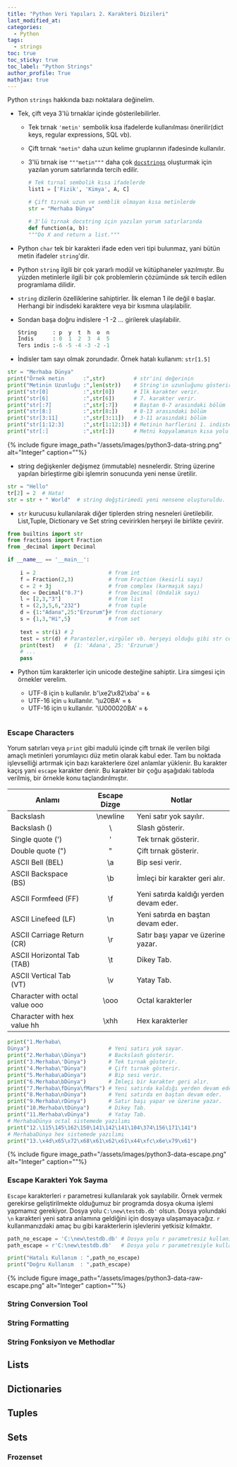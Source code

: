 ```yaml
---
title: "Python Veri Yapıları 2. Karakteri Dizileri"
last_modified_at:
categories: 
  - Python
tags:
  - strings
toc: true
toc_sticky: true
toc_label: "Python Strings"
author_profile: True
mathjax: true
---
```


 Python `strings` hakkında bazı noktalara değinelim.

- Tek, çift veya 3'lü tırnaklar içinde gösterilebilirler.
    - Tek tırnak `'metin'` sembolik kısa ifadelerde kullanılması önerilir(dict keys, regular expressions, SQL vb).
    - Çift tırnak `"metin"` daha uzun kelime gruplarının ifadesinde kullanılır.
    - 3'lü tırnak ise `"""metin"""` daha çok  [`docstrings`](https://www.python.org/dev/peps/pep-0257/)  oluşturmak için yazılan yorum satırlarında tercih edilir.
      
       ```python
       # Tek tırnal sembolik kısa ifadelerde 
       list1 = ['Fizik', 'Kimya', A, C]

       # Çift tırnak uzun ve semblik olmayan kısa metinlerde 
       str = "Merhaba Dünya"

       # 3'lü tırnak docstring için yazılan yorum satırlarında
       def function(a, b):
       """Do X and return a list."""
       ```

- Python `char` tek bir karakteri ifade eden veri tipi bulunmaz, yani bütün metin ifadeler `string`'dir. 

- Python `string` ilgili bir çok yararlı modül ve kütüphaneler yazılmıştır. Bu yüzden metinlerle ilgili bir çok problemlerin çözümünde sık tercih edilen programlama dilidir.

- `string` dizilerin özelliklerine sahiptirler. İlk eleman 1 ile değil `0` başlar. Herhangi bir indisdeki karaktere veya bir kısmına ulaşılabilir.

- Sondan başa doğru indislere  -1 -2 ... girilerek ulaşılabilir. 

    ```python
    String     : p  y  t  h  o  n
    İndis      : 0  1  2  3  4  5
    Ters indis :-6 -5 -4 -3 -2 -1  
    ```

- İndisler tam sayı olmak zorundadır. Örnek hatalı kullanım: `str[1.5] ` 
```python
str = "Merhaba Dünya"
print("Örnek metin      :",str)         # str'ini değerinin 
print("Metinin Uzunluğu :",len(str))    # String'in uzunluğunu gösterir.
print("str[0]           :",str[0])      # İlk karakter verir. 
print("str[6]           :",str[6])      # 7. karakter verir.
print("str[:7]          :",str[:7])     # Baştan 0-7 arasındaki bölüm 
print("str[8:]          :",str[8:])     # 8-13 arasındaki bölüm
print("str[3:11]        :",str[3:11])   # 3-11 arasındaki bölüm
print("str[1:12:3]      :",str[1:12:3]) # Metinin harflerini 1. indisten 12. indise kadar 2şer 2şer alır.
print("str[:]           :",str[:])      # Metni kopyalamanın kısa yolu
```

{% include figure image_path="/assets/images/python3-data-string.png" alt="Integer" caption=""%}

- string değişkenler değişmez (immutable) nesnelerdir.  String üzerine yapılan birleştirme gibi işlemrin sonucunda yeni nense üretilir.

```python
str = "Hello" 
tr[2] = 2  # Hata!
str = str + " World"  # string değştirimedi yeni nensene oluşturuldu.
```

- `str` kurucusu kullanılarak diğer tiplerden string nesneleri üretilebilir. List,Tuple, Dictionary ve Set string cevirirklen herşeyi ile birlikte çevirir.

```python
from builtins import str
from fractions import Fraction
from _decimal import Decimal

if __name__ == '__main__':
   
    i = 2						# from int
    f = Fraction(2,3) 			# from Fraction (kesirli sayı)
    c = 2 + 3j					# from complex (karmaşık sayı)	
    dec = Decimal("0.7")    	# from Decimal (Ondalik sayı)
    l = [2,3,"3"]				# from list
    t = (2,3,5,6,"232")			# from tuple	
    d = {1:"Adana",25:"Erzurum"}# from dictionary
    s = {1,3,"Hi",5}			# from set
   
    text = str(i) # 2				
    test = str(d) # Parantezler,virgüler vb. herşeyi olduğu gibi str cevirlir.
    print(test)   #  {1: 'Adana', 25: 'Erzurum'}
    # ...
	pass
```

- Python tüm karakterler için unicode desteğine sahiptir. Lira simgesi için örnekler verelim.

  - UTF-8 için `b` kullanılır. b'\xe2\x82\xba' = `₺`
  - UTF-16 için `u` kullanılır. '\u20BA' = `₺`
  - UTF-16 için `U` kullanılır. '\\U000020BA' = `₺`

  ```
  
  ```


### Escape Characters

Yorum satırları veya `print` gibi madulü içinde çift tırnak ile verilen bilgi amaçlı metinleri yorumlayıcı düz metin olarak kabul eder. Tam bu noktada işlevselliği artırmak için bazı karakterlere özel anlamlar yüklenir. Bu karakter kaçış yani `escape` karakter denir. Bu karakter bir çoğu aşağıdaki tabloda verilmiş, bir örnekle konu taçlandırılmıştır.


| Anlamı                        | Escape Dizge | Notlar |
|--------------------------------|:-----------------:|-------|
| Backslash                      | \newline        | Yeni satır yok sayılır.      |
| Backslash (\)                  | \\              | Slash gösterir.  |
| Single quote (')               | \'              | Tek tırnak gösterir. |
| Double quote (")               | \"              | Çift tırnak gösterir. |
| ASCII Bell (BEL)               | \a              | Bip sesi verir.      |
| ASCII Backspace (BS)           | \b              | İmleçi bir karakter geri alır. |
| ASCII Formfeed (FF)            | \f              | Yeni satırda kaldığı yerden devam eder.|
| ASCII Linefeed (LF)            | \n              | Yeni satırda en baştan devam eder.|
| ASCII Carriage Return (CR)     | \r              | Satır başı yapar ve üzerine yazar. |
| ASCII Horizontal Tab (TAB)     | \t              | Dikey Tab.     |
| ASCII Vertical Tab (VT)        | \v              | Yatay Tab.      |
| Character with octal value ooo | \ooo            | Octal karakterler       |
| Character with hex value hh    | \xhh            | Hex karakterler      |


```python 
print("1.Merhaba\
Dünya")                         # Yeni satırı yok sayar.
print("2.Merhaba\\Dünya")       # Backslash gösterir. 
print("3.Merhaba\'Dünya")       # Tek tırnak gösterir.
print("4.Merhaba\"Dünya")       # Çift tırnak gösterir. 
print("5.Merhaba\aDünya")       # Bip sesi verir.  
print("6.Merhaba\bDünya")       # İmleçi bir karakter geri alır.
print("7.Merhaba\fDünya\fMars") # Yeni satırda kaldığı yerden devam eder. 
print("8.Merhaba\nDünya")       # Yeni satırda en baştan devam eder. 
print("9.Merhaba\rDünya")       # Satır başı yapar ve üzerine yazar.
print("10.Merhaba\tDünya")      # Dikey Tab. 
print("11.Merhaba\vDünya")      # Yatay Tab.
# MerhabaDünya octal sistemede yazılımı
print("12.\115\145\162\150\141\142\141\104\374\156\171\141") 
# MerhabaDünya hex sistemede yazılımı
print("13.\x4d\x65\x72\x68\x61\x62\x61\x44\xfc\x6e\x79\x61") 
```
{% include figure image_path="/assets/images/python3-data-escape.png" alt="Integer" caption=""%}

### Escape Karakteri Yok Sayma

`Escape` karakterleri `r` parametresi  kullanılarak yok sayılabilir.
Örnek vermek gerekirse geliştirilmekte olduğumuz bir programda dosya okuma işlemi yapmamız gerekiyor. Dosya yolu `C:\new\testdb.db'` olsun. Dosya yolundaki `\n` karakteri yeni satıra anlamına geldiğini için dosyaya ulaşamayacağız. `r` kullanmanızdaki amaç  bu gibi karakterlerin işlevlerini yetkisiz kılmaktır.

```python 
path_no_escape = 'C:\new\testdb.db' # Dosya yolu r parametresiz kullanım.
path_escape = r'C:\new\testdb.db'   # Dosya yolu r parametresiyle kullanım.

print("Hatalı Kullanım : ",path_no_escape)
print("Doğru Kullanım  : ",path_escape)
```
{% include figure image_path="/assets/images/python3-data-raw-escape.png" alt="Integer" caption=""%}

### String Conversion Tool

### String Formatting

### String Fonksiyon ve Methodlar

## Lists

## Dictionaries

## Tuples

## Sets 

### Frozenset




































